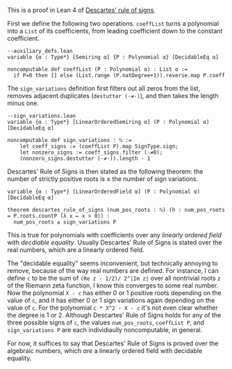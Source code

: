 This is a proof in Lean 4 of [Descartes' rule of signs](https://en.wikipedia.org/wiki/Descartes%27_rule_of_signs).

First we define the following two operations. `coeffList` turns a polynomial into a `List` of its coefficients, from leading coefficient down to the constant coefficient.
```lean
--auxiliary_defs.lean
variable {α : Type*} [Semiring α] {P : Polynomial α} [DecidableEq α]

noncomputable def coeffList (P : Polynomial α) : List α :=
  if P=0 then [] else (List.range (P.natDegree+1)).reverse.map P.coeff
```
The `sign_variations` definition first filters out all zeros from the list, removes adjacent duplicates (`destutter (·≠·)`), and then takes the length minus one.
```lean
--sign_variations.lean
variable {α : Type*} [LinearOrderedSemiring α] (P : Polynomial α) [DecidableEq α]

noncomputable def sign_variations : ℕ :=
    let coeff_signs := (coeffList P).map SignType.sign;
    let nonzero_signs := coeff_signs.filter (·≠0);
    (nonzero_signs.destutter (·≠·)).length - 1
```
Descartes' Rule of Signs is then stated as the following theorem: the number of strictly positive roots is ≤ the number of sign variations.
```lean
variable {α : Type*} [LinearOrderedField α] (P : Polynomial α) [DecidableEq α]

theorem descartes_rule_of_signs (num_pos_roots : ℕ) (h : num_pos_roots = P.roots.countP (λ x ↦ x > 0)) :
  num_pos_roots ≤ sign_variations P
```
This is true for polynomials with coefficients over any _linearly ordered field_ with _decdiable equality_. Usually Descartes' Rule of Signs is stated over the real numbers, which are a linearly ordered field.

The "decidable equality" seems inconvenient, but technically annoying to remove, because of the way real numbers are defined. For instance, I can define `c` to be the sum of `(Re z - 1/2)/ 2^|Im z|` over all nontrivial roots `z` of the Riemann zeta function, I know this converges to some real number. Now the polynomial `X - c` has either 0 or 1 positive roots depending on the value of `c`, and it has either 0 or 1 sign variations again depending on the value of `c`. For the polynomial `c * X^2 - X - c` it's not even clear whether the degree is 1 or 2. Although Descartes' Rule of Signs holds for any of the three possible signs of `c`, the values `num_pos_roots`, `coeffList P`, and `sign_variations P` are each individiaully noncomputable, in general.

For now, it suffices to say that Descartes' Rule of Signs is proved over the algebraic numbers, which _are_ a linearly ordered field with decidable equality.
